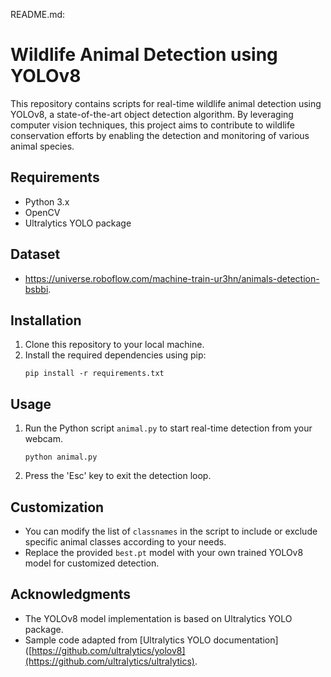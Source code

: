 README.md:

# Wildlife Animal Detection using YOLOv8

This repository contains scripts for real-time wildlife animal detection using YOLOv8, a state-of-the-art object detection algorithm. By leveraging computer vision techniques, this project aims to contribute to wildlife conservation efforts by enabling the detection and monitoring of various animal species.

## Requirements
- Python 3.x
- OpenCV
- Ultralytics YOLO package
  
## Dataset
- https://universe.roboflow.com/machine-train-ur3hn/animals-detection-bsbbi.

## Installation
1. Clone this repository to your local machine.
2. Install the required dependencies using pip:
    ```
    pip install -r requirements.txt
    ```

## Usage
1. Run the Python script `animal.py` to start real-time detection from your webcam.
    ```
    python animal.py
    ```
2. Press the 'Esc' key to exit the detection loop.

## Customization
- You can modify the list of `classnames` in the script to include or exclude specific animal classes according to your needs.
- Replace the provided `best.pt` model with your own trained YOLOv8 model for customized detection.

## Acknowledgments
- The YOLOv8 model implementation is based on Ultralytics YOLO package.
- Sample code adapted from [Ultralytics YOLO documentation]([https://github.com/ultralytics/yolov8](https://github.com/ultralytics/ultralytics).
